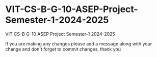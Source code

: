 # VIT-CS-B-G-10-ASEP-Project-Semester-1-2024-2025
VIT CS-B G-10 ASEP Project Semester-1 2024-2025


If you are making any changes please add a message along with your change and don't forget to commit changes, thank you
